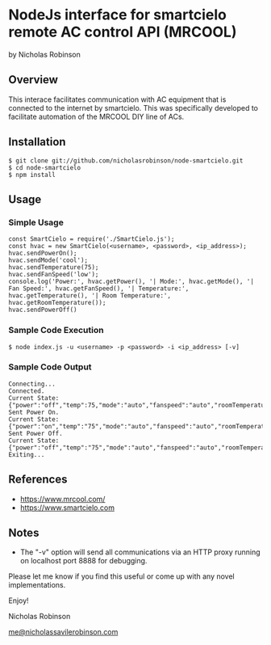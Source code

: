 # NodeJs interface for smartcielo remote AC control API (MRCOOL)

by Nicholas Robinson

## Overview

This interace facilitates communication with AC equipment that is connected to the internet by smartcielo. This was specifically developed to facilitate automation of the MRCOOL DIY line of ACs.

## Installation

    $ git clone git://github.com/nicholasrobinson/node-smartcielo.git
    $ cd node-smartcielo
    $ npm install
    
## Usage

### Simple Usage

    const SmartCielo = require('./SmartCielo.js');
    const hvac = new SmartCielo(<username>, <password>, <ip_address>);
    hvac.sendPowerOn();
    hvac.sendMode('cool');
    hvac.sendTemperature(75);
    hvac.sendFanSpeed('low');
    console.log('Power:', hvac.getPower(), '| Mode:', hvac.getMode(), '| Fan Speed:', hvac.getFanSpeed(), '| Temperature:', hvac.getTemperature(), '| Room Temperature:', hvac.getRoomTemperature());
    hvac.sendPowerOff()

### Sample Code Execution

    $ node index.js -u <username> -p <password> -i <ip_address> [-v]
    
### Sample Code Output

    Connecting...
    Connected.
    Current State: {"power":"off","temp":75,"mode":"auto","fanspeed":"auto","roomTemperature":75}
    Sent Power On.
    Current State: {"power":"on","temp":"75","mode":"auto","fanspeed":"auto","roomTemperature":83}
    Sent Power Off.
    Current State: {"power":"off","temp":"75","mode":"auto","fanspeed":"auto","roomTemperature":83}
    Exiting...

## References
    
* https://www.mrcool.com/
* https://www.smartcielo.com

## Notes

* The "-v" option will send all communications via an HTTP proxy running on localhost port 8888 for debugging.

Please let me know if you find this useful or come up with any novel implementations.

Enjoy!

Nicholas Robinson

me@nicholassavilerobinson.com

